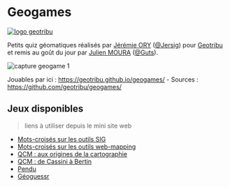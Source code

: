 # Geogames

[![logo geotribu](https://cdn.geotribu.fr/img/internal/charte/geotribu_logo_64x64.png)](https://static.geotribu.fr)

Petits quiz géomatiques réalisés par [Jérémie ORY](https://twitter.com/Jersig/) ([@Jersig](https://github.com/jersig)) pour [Geotribu](https://static.geotribu.fr/) et remis au goût du jour par [Julien MOURA](https://twitter.com/geojulien/) ([@Guts](https://github.com/guts/)).

![capture geogame 1](https://cdn.geotribu.fr/img/geogames/geogame1_capture.png "Aperçu du premier geogame de Geotribu")

Jouables par ici : <https://geotribu.github.io/geogames/> - Sources : <https://github.com/geotribu/geogames/>

## Jeux disponibles

> liens à utiliser depuis le mini site web

- [Mots-croisés sur les outils SIG](premier_jeu)
- [Mots-croisés sur les outils web-mapping](deuxieme_jeu)
- [QCM : aux origines de la cartographie](troisieme_jeu)
- [QCM : de Cassini à Bertin](quatrieme_jeu)
- [Pendu](cinquieme_jeu)
- [Géoguessr](sixieme_jeu)
